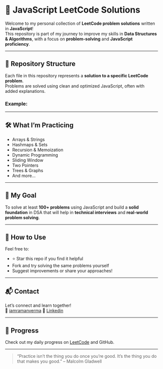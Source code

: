 # 🧠 JavaScript LeetCode Solutions

Welcome to my personal collection of **LeetCode problem solutions** written in **JavaScript**!  
This repository is part of my journey to improve my skills in **Data Structures & Algorithms**, with a focus on **problem-solving** and **JavaScript proficiency**.

---

## 📁 Repository Structure

Each file in this repository represents a **solution to a specific LeetCode problem**.  
Problems are solved using clean and optimized JavaScript, often with added explanations.

### Example:


---

## 🛠️ What I’m Practicing

- Arrays & Strings  
- Hashmaps & Sets  
- Recursion & Memoization  
- Dynamic Programming  
- Sliding Window  
- Two Pointers  
- Trees & Graphs  
- And more...

---

## 🚀 My Goal

To solve at least **100+ problems** using JavaScript and build a **solid foundation** in DSA that will help in **technical interviews** and **real-world problem solving**.

---

## 📌 How to Use

Feel free to:
- ⭐ Star this repo if you find it helpful  
- Fork and try solving the same problems yourself  
- Suggest improvements or share your approaches!

---

## 📬 Contact

Let’s connect and learn together!  
🔗 [iamramanverma](https://github.com/iamramanverma)
🔗 [Linkedin](linkedin.com/in/raman-verma-5676ba2a8)


---

## 📅 Progress

Check out my daily progress on [LeetCode](https://leetcode.com/u/iamramanvermaa/) and GitHub.

---

> “Practice isn’t the thing you do once you’re good. It’s the thing you do that makes you good.” – Malcolm Gladwell


